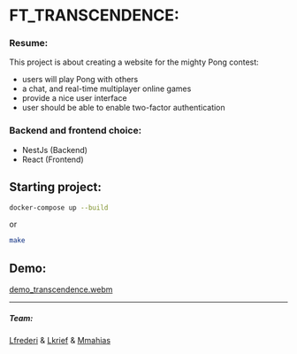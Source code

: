 # FT_TRANSCENDENCE:

### Resume:
This project is about creating a website for the mighty Pong contest:
  -  users will play Pong with others
  -  a chat, and real-time multiplayer online games
  -  provide a nice user interface
  -  user should be able to enable two-factor authentication

### Backend and frontend choice:
  - NestJs (Backend)
  - React (Frontend)
## Starting project:

``` bash
docker-compose up --build
```
or 
``` bash
make
```


## Demo:

[demo_transcendence.webm](https://github.com/Mmahias/ft_transcendence/assets/76960878/d31cf232-147a-482c-befa-9d66cdf1330f)


<hr> 

##### Team:
[Lfrederi](https://github.com/Laurent45) & [Lkrief](https://github.com/leonardkrief) & [Mmahias](https://github.com/mmahias)
